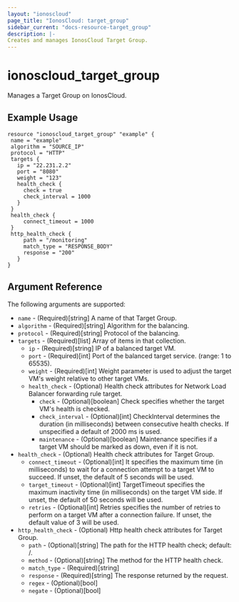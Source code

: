 ```yaml
---
layout: "ionoscloud"
page_title: "IonosCloud: target_group"
sidebar_current: "docs-resource-target_group"
description: |-
Creates and manages IonosCloud Target Group.
---
```


# ionoscloud_target_group

Manages a Target Group on IonosCloud.

## Example Usage

```hcl
resource "ionoscloud_target_group" "example" {
 name = "example"
 algorithm = "SOURCE_IP"
 protocol = "HTTP"
 targets {
   ip = "22.231.2.2"
   port = "8080"
   weight = "123"
   health_check {
     check = true
     check_interval = 1000
   }
 }
 health_check {
     connect_timeout = 1000
 }
 http_health_check {
     path = "/monitoring"
     match_type = "RESPONSE_BODY"
     response = "200"
   }
}
```

## Argument Reference

The following arguments are supported:

- `name` - (Required)[string] A name of that Target Group.
- `algorithm` - (Required)[string] Algorithm for the balancing.
- `protocol` - (Required)[string] Protocol of the balancing.
- `targets` - (Required)[list] Array of items in that collection.
    - `ip` - (Required)[string] IP of a balanced target VM.
    - `port` - (Required)[int] Port of the balanced target service. (range: 1 to 65535).
    - `weight` - (Required)[int] Weight parameter is used to adjust the target VM's weight relative to other target VMs.
    - `health_check` - (Optional) Health check attributes for Network Load Balancer forwarding rule target.
        - `check` - (Optional)[boolean] Check specifies whether the target VM's health is checked.
        - `check_interval` - (Optional)[int] CheckInterval determines the duration (in milliseconds) between consecutive health checks. If unspecified a default of 2000 ms is used.
        - `maintenance` - (Optional)[boolean] Maintenance specifies if a target VM should be marked as down, even if it is not.
- `health_check` - (Optional) Health check attributes for Target Group.
    - `connect_timeout` - (Optional)[int] It specifies the maximum time (in milliseconds) to wait for a connection attempt to a target VM to succeed. If unset, the default of 5 seconds will be used.
    - `target_timeout` - (Optional)[int] TargetTimeout specifies the maximum inactivity time (in milliseconds) on the target VM side. If unset, the default of 50 seconds will be used.
    - `retries` - (Optional)[int] Retries specifies the number of retries to perform on a target VM after a connection failure. If unset, the default value of 3 will be used.
- `http_health_check` - (Optional) Http health check attributes for Target Group.
    - `path` - (Optional)[string] The path for the HTTP health check; default: /.
    - `method` - (Optional)[string] The method for the HTTP health check.
    - `match_type` - (Required)[string] 
    - `response` - (Required)[string] The response returned by the request.
    - `regex` - (Optional)[bool] 
    - `negate` - (Optional)[bool] 
